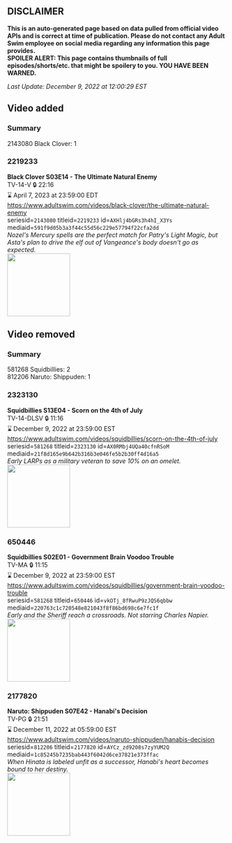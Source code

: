 ## DISCLAIMER
**This is an auto-generated page based on data pulled from official video APIs and is correct at time of publication. Please do not contact any Adult Swim employee on social media regarding any information this page provides.**  
**SPOILER ALERT: This page contains thumbnails of full episodes/shorts/etc. that might be spoilery to you. YOU HAVE BEEN WARNED.**  

_Last Update: December 9, 2022 at 12:00:29 EST_
## Video added
### Summary
2143080 Black Clover: 1  
### 2219233
**Black Clover S03E14 - The Ultimate Natural Enemy**  
TV-14-V 🔒 22:16  
⌛ April 7, 2023 at 23:59:00 EDT  
https://www.adultswim.com/videos/black-clover/the-ultimate-natural-enemy  
seriesid=`2143080` titleid=`2219233` id=`AXHlj4bGRs3h4hI_X3Ys` mediaid=`591f9d05b3a3f44c55d56c229e57794f22cfa2dd`  
_Nozel's Mercury spells are the perfect match for Patry's Light Magic, but Asta's plan to drive the elf out of Vangeance's body doesn't go as expected._  
<a href="https://media.cdn.adultswim.com/uploads/20200505/thumbnails/2_20551158364-BlackClover_116.jpg"><img src="https://media.cdn.adultswim.com/uploads/20200505/thumbnails/2_20551158364-BlackClover_116.jpg" height="144px" /></a>
## Video removed
### Summary
581268 Squidbillies: 2  
812206 Naruto: Shippuden: 1  
### 2323130
**Squidbillies S13E04 - Scorn on the 4th of July**  
TV-14-DLSV 🔒 11:16  
⌛ December 9, 2022 at 23:59:00 EST  
https://www.adultswim.com/videos/squidbillies/scorn-on-the-4th-of-july  
seriesid=`581268` titleid=`2323130` id=`AX0RMbj4UQa40cfnRSoM` mediaid=`21f8d165e9b642b316b3e046fe5b2b30ff4d16a5`  
_Early LARPs as a military veteran to save 10% on an omelet._  
<a href="https://media.cdn.adultswim.com/uploads/20211112/thumbnails/2_2111121018495-Squidbillies_1106_ScornOnThe4thOfJuly.png"><img src="https://media.cdn.adultswim.com/uploads/20211112/thumbnails/2_2111121018495-Squidbillies_1106_ScornOnThe4thOfJuly.png" height="144px" /></a>
### 650446
**Squidbillies S02E01 - Government Brain Voodoo Trouble**  
TV-MA 🔒 11:15  
⌛ December 9, 2022 at 23:59:00 EST  
https://www.adultswim.com/videos/squidbillies/government-brain-voodoo-trouble  
seriesid=`581268` titleid=`650446` id=`vkOTj_8fRwuP9zJQS6qbbw` mediaid=`220763c1c720548e821043f8f86bd698c6e7fc1f`  
_Early and the Sheriff reach a crossroads. Not starring Charles Napier._  
<a href="https://media.cdn.adultswim.com/uploads/20200408/thumbnails/2_20481613237-squidbillies_007.jpg"><img src="https://media.cdn.adultswim.com/uploads/20200408/thumbnails/2_20481613237-squidbillies_007.jpg" height="144px" /></a>
### 2177820
**Naruto: Shippuden S07E42 - Hanabi's Decision**  
TV-PG 🔒 21:51  
⌛ December 11, 2022 at 05:59:00 EST  
https://www.adultswim.com/videos/naruto-shippuden/hanabis-decision  
seriesid=`812206` titleid=`2177820` id=`AYCz_zd9208s7zyYUM2Q` mediaid=`1c85245b7235bab443f6042d6ce37821e373ffac`  
_When Hinata is labeled unfit as a successor, Hanabi's heart becomes bound to her destiny._  
<a href="https://media.cdn.adultswim.com/uploads/20220511/thumbnails/2_225111241206-NarutoShippuden_390_HanabisDecision.png"><img src="https://media.cdn.adultswim.com/uploads/20220511/thumbnails/2_225111241206-NarutoShippuden_390_HanabisDecision.png" height="144px" /></a>
